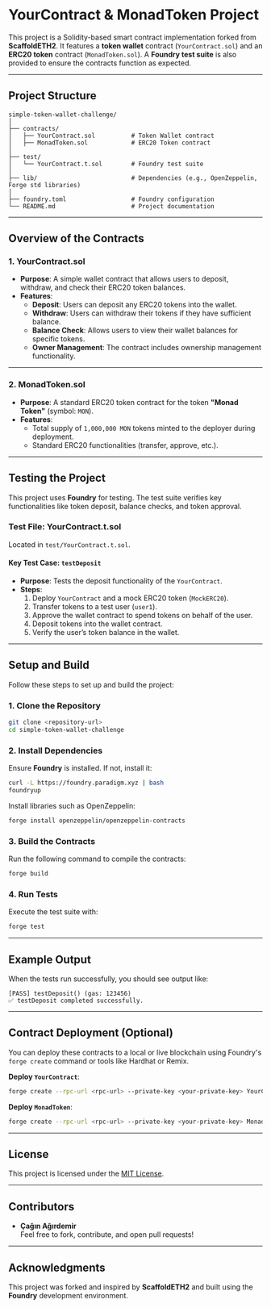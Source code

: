 # **YourContract & MonadToken Project**

This project is a Solidity-based smart contract implementation forked from **ScaffoldETH2**. It features a **token wallet** contract (`YourContract.sol`) and an **ERC20 token** contract (`MonadToken.sol`). A **Foundry test suite** is also provided to ensure the contracts function as expected.

---

## **Project Structure**

```
simple-token-wallet-challenge/
│
├── contracts/
│   ├── YourContract.sol          # Token Wallet contract
│   ├── MonadToken.sol            # ERC20 Token contract
│
├── test/
│   └── YourContract.t.sol        # Foundry test suite
│
├── lib/                          # Dependencies (e.g., OpenZeppelin, Forge std libraries)
│
├── foundry.toml                  # Foundry configuration
└── README.md                     # Project documentation
```

---

## **Overview of the Contracts**

### 1. **YourContract.sol**
- **Purpose**: A simple wallet contract that allows users to deposit, withdraw, and check their ERC20 token balances.
- **Features**:
  - **Deposit**: Users can deposit any ERC20 tokens into the wallet.
  - **Withdraw**: Users can withdraw their tokens if they have sufficient balance.
  - **Balance Check**: Allows users to view their wallet balances for specific tokens.
  - **Owner Management**: The contract includes ownership management functionality.

---

### 2. **MonadToken.sol**
- **Purpose**: A standard ERC20 token contract for the token **"Monad Token"** (symbol: `MON`).
- **Features**:
  - Total supply of `1,000,000 MON` tokens minted to the deployer during deployment.
  - Standard ERC20 functionalities (transfer, approve, etc.).

---

## **Testing the Project**

This project uses **Foundry** for testing. The test suite verifies key functionalities like token deposit, balance checks, and token approval.

### **Test File: YourContract.t.sol**
Located in `test/YourContract.t.sol`.

#### Key Test Case: `testDeposit`
- **Purpose**: Tests the deposit functionality of the `YourContract`.
- **Steps**:
  1. Deploy `YourContract` and a mock ERC20 token (`MockERC20`).
  2. Transfer tokens to a test user (`user1`).
  3. Approve the wallet contract to spend tokens on behalf of the user.
  4. Deposit tokens into the wallet contract.
  5. Verify the user’s token balance in the wallet.

---

## **Setup and Build**

Follow these steps to set up and build the project:

### **1. Clone the Repository**
```bash
git clone <repository-url>
cd simple-token-wallet-challenge
```

### **2. Install Dependencies**
Ensure **Foundry** is installed. If not, install it:

```bash
curl -L https://foundry.paradigm.xyz | bash
foundryup
```

Install libraries such as OpenZeppelin:

```bash
forge install openzeppelin/openzeppelin-contracts
```

### **3. Build the Contracts**
Run the following command to compile the contracts:

```bash
forge build
```

### **4. Run Tests**
Execute the test suite with:

```bash
forge test
```

---

## **Example Output**

When the tests run successfully, you should see output like:

```
[PASS] testDeposit() (gas: 123456)
✅ testDeposit completed successfully.
```

---

## **Contract Deployment (Optional)**

You can deploy these contracts to a local or live blockchain using Foundry's `forge create` command or tools like Hardhat or Remix.

**Deploy `YourContract`**:
```bash
forge create --rpc-url <rpc-url> --private-key <your-private-key> YourContract
```

**Deploy `MonadToken`**:
```bash
forge create --rpc-url <rpc-url> --private-key <your-private-key> MonadToken
```

---

## **License**

This project is licensed under the [MIT License](https://opensource.org/licenses/MIT).

---

## **Contributors**
- **Çağın Ağırdemir**  
Feel free to fork, contribute, and open pull requests!

---

## **Acknowledgments**
This project was forked and inspired by **ScaffoldETH2** and built using the **Foundry** development environment.

